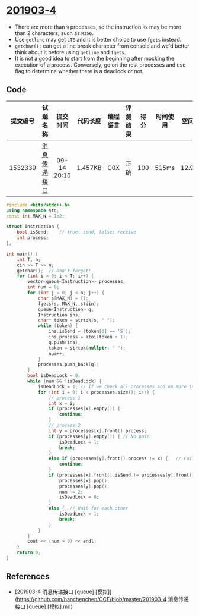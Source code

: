 # [201903-4](http://118.190.20.162/view.page?gpid=T86)

- There are more than `9` processes, so the instruction `Rx` may be more than 2 characters, such as `R356`. 
- Use `getline` may get `LTE` and it is better choice to use `fgets` instead. 
- `getchar();` can get a line break character from console and we'd better think about it before using `getline` and `fgets`. 
- It is not a good idea to start from the beginning after mocking the execution of a process. Conversely, go on the rest processes and use flag to determine whether there is a deadlock or not. 

## Code

| 提交编号 |                         试题名称                         |  提交时间   | 代码长度 | 编程语言 | 评测结果 | 得分 | 时间使用 | 空间使用 |
| :------: | :------------------------------------------------------: | :---------: | :------: | :------: | :------: | :--: | :------: | :------: |
| 1532339  | [消息传递接口](http://118.190.20.162/view.page?gpid=T86) | 09-14 20:16 | 1.457KB  |   C0X    |   正确   | 100  |  515ms   | 12.97MB  |

```c++
#include <bits/stdc++.h>
using namespace std;
const int MAX_N = 1e2;

struct Instruction {
	bool isSend;	// true: send, false: receive
	int process;
};

int main() {
	int T, n;
	cin >> T >> n;
	getchar();	// Don't forget!
	for (int i = 0; i < T; i++) {
		vector<queue<Instruction>> processes;
		int num = 0;
		for (int j = 0; j < n; j++) {
			char s[MAX_N] = {};
			fgets(s, MAX_N, stdin);
			queue<Instruction> q;
			Instruction ins;
			char* token = strtok(s, " ");
			while (token) {
				ins.isSend = (token[0] == 'S');
				ins.process = atoi(token + 1);
				q.push(ins);
				token = strtok(nullptr, " ");
				num++;
			}
			processes.push_back(q);
		}
		bool isDeadLock = 0;
		while (num && !isDeadLock) {
			isDeadLock = 1;	// If we check all processes and no more instructions executed, there must be a deadlock. 
			for (int i = 0; i < processes.size(); i++) {
				// process 1
				int x = i;
				if (processes[x].empty()) {
					continue;
				}
				// process 2
				int y = processes[x].front().process;
				if (processes[y].empty()) {	// No pair
					isDeadLock = 1;
					break;
				}
				else if (processes[y].front().process != x) {	// Fail to pair 
					continue;
				}
				if (processes[x].front().isSend != processes[y].front().isSend) {	// Pair successfully
					processes[x].pop();
					processes[y].pop();
					num -= 2;
					isDeadLock = 0;
				}
				else {	// Wait for each other
					isDeadLock = 1;
					break;
				}
			}
		}
		cout << (num > 0) << endl;
	}
	return 0;
}

```

## References

- [201903-4 消息传递接口 [queue] [模拟]](https://github.com/hanchenchen/CCF/blob/master/201903-4 消息传递接口 [queue] [模拟].md)

